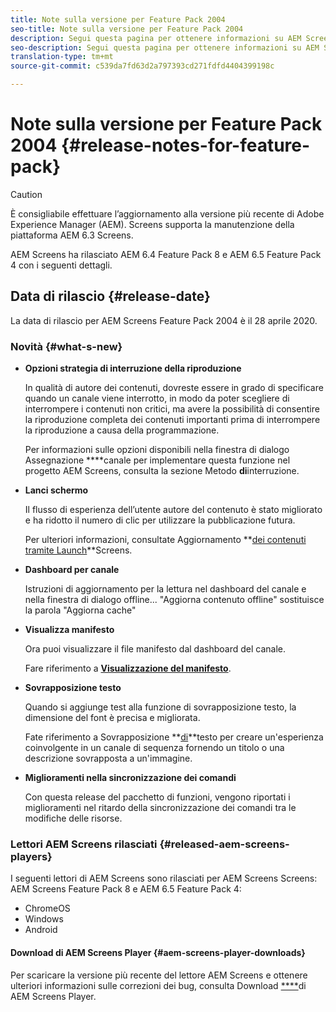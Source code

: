 ```yaml
---
title: Note sulla versione per Feature Pack 2004
seo-title: Note sulla versione per Feature Pack 2004
description: Segui questa pagina per ottenere informazioni su AEM Screens Feature Pack 2004, rilasciato il 28 aprile 2020.
seo-description: Segui questa pagina per ottenere informazioni su AEM Screens Feature Pack 2004, rilasciato il 28 aprile 2020.
translation-type: tm+mt
source-git-commit: c539da7fd63d2a797393cd271fdfd4404399198c

---
```



# Note sulla versione per Feature Pack 2004 {#release-notes-for-feature-pack}

>[!CAUTION]
>
>È consigliabile effettuare l’aggiornamento alla versione più recente di Adobe Experience Manager (AEM). Screens supporta la manutenzione della piattaforma AEM 6.3 Screens.

AEM Screens ha rilasciato AEM 6.4 Feature Pack 8 e AEM 6.5 Feature Pack 4 con i seguenti dettagli.

## Data di rilascio {#release-date}

La data di rilascio per AEM Screens Feature Pack 2004 è il 28 aprile 2020.

### Novità {#what-s-new}

* **Opzioni strategia di interruzione della riproduzione**

   In qualità di autore dei contenuti, dovreste essere in grado di specificare quando un canale viene interrotto, in modo da poter scegliere di interrompere i contenuti non critici, ma avere la possibilità di consentire la riproduzione completa dei contenuti importanti prima di interrompere la riproduzione a causa della programmazione.

   Per informazioni sulle opzioni disponibili nella finestra di dialogo Assegnazione **[](/help/user-guide/channel-assignment.md#interruption-method-channel)**canale per implementare questa funzione nel progetto AEM Screens, consulta la sezione Metodo **di**interruzione.

* **Lanci schermo**

   Il flusso di esperienza dell’utente autore del contenuto è stato migliorato e ha ridotto il numero di clic per utilizzare la pubblicazione futura.

   Per ulteriori informazioni, consultate Aggiornamento **[dei contenuti tramite Launch](launches.md)**Screens.

* **Dashboard per canale**

   Istruzioni di aggiornamento per la lettura nel dashboard del canale e nella finestra di dialogo offline... &quot;Aggiorna contenuto offline&quot; sostituisce la parola &quot;Aggiorna cache&quot;


* **Visualizza manifesto**

   Ora puoi visualizzare il file manifesto dal dashboard del canale.

   Fare riferimento a **[Visualizzazione del manifesto](/help/user-guide/managing-channels.md#view-manifest)**.

* **Sovrapposizione testo**

   Quando si aggiunge test alla funzione di sovrapposizione testo, la dimensione del font è precisa e migliorata.

   Fate riferimento a Sovrapposizione **[di](text-overlay.md)**testo per creare un&#39;esperienza coinvolgente in un canale di sequenza fornendo un titolo o una descrizione sovrapposta a un&#39;immagine.

* **Miglioramenti nella sincronizzazione dei comandi**

   Con questa release del pacchetto di funzioni, vengono riportati i miglioramenti nel ritardo della sincronizzazione dei comandi tra le modifiche delle risorse.

### Lettori AEM Screens rilasciati {#released-aem-screens-players}

I seguenti lettori di AEM Screens sono rilasciati per AEM Screens Screens: AEM Screens Feature Pack 8 e AEM 6.5 Feature Pack 4:

* ChromeOS
* Windows
* Android

#### Download di AEM Screens Player {#aem-screens-player-downloads}

Per scaricare la versione più recente del lettore AEM Screens e ottenere ulteriori informazioni sulle correzioni dei bug, consulta Download [****](https://download.macromedia.com/screens/)di AEM Screens Player.

